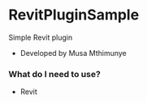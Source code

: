 # RevitPluginSample
Simple Revit plugin

* Developed by Musa Mthimunye

### What do I need to use? ###

* Revit 
